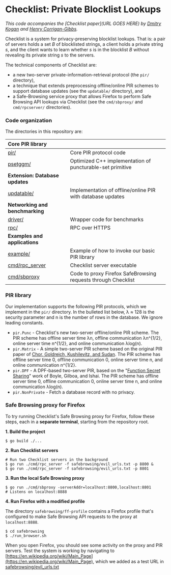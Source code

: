 # Checklist: Private Blocklist Lookups

*This code accompanies the [Checklist paper](URL GOES HERE) by [Dmitry Kogan](https://cs.stanford.edu/~dkogan/) and [Henry Corrigan-Gibbs](https://people.csail.mit.edu/henrycg/).*

Checklist is a system for privacy-preserving blocklist lookups. That is: a pair of servers holds a set *B* of blocklisted strings, a client holds a private string *s*, and the client wants to learn whether *s* is in the blocklist *B* without revealing its private string *s* to the servers.

The technical components of Checklist are:

* a new two-server private-information-retrieval protocol (the `pir/` directory),
* a technique that extends preprocessing offline/online PIR schemes to support database updates (see the `updatable/` directory), and
* a Safe-Browsing service proxy that allows Firefox to perform Safe Browsing API lookups via Checklist (see the `cmd/sbproxy/` and `cmd/rpcserver/` directories).

### Code organization 

The directories in this repository are:

| **Core PIR library** ||
| :--- | :---|
| [pir/](pir/) | Core PIR protocol code |
| [psetggm/](psetggm/) | Optimized C++ implementation of puncturable-set primitive|
| **Extension: Database updates** | |
|[updatable/](updatable/) | Implementation of offline/online PIR with database updates|
| **Networking and benchmarking** | |
| [driver/](driver/) |Wrapper code for benchmarks |
| [rpc/](rpc/) | RPC over HTTPS |
| **Examples and applications** | |
| [example/](example/) | Example of how to invoke our basic PIR library |
| [cmd/rpc_server](cmd/rpc_server/) | Checklist server executable |
| [cmd/sbproxy](cmd/sbproxy/) | Code to proxy Firefox SafeBrowsing requests through Checklist |


### PIR library

Our implementation supports the following PIR protocols, which we implement in the `pir/` directory. In the bulleted list below, λ ≈ 128 is the security parameter and n is the number of rows in the database. We ignore leading constants.

* `pir.Punc` - Checklist's new two-server offline/online PIR scheme. The PIR scheme has offline server time λn, offline communication λn^{1/2}, online server time n^{1/2}, and online communication λlog(n).
* `pir.Matrix` - A simple two-server PIR scheme based on the original PIR paper of [Chor, Goldreich, Kushilevitz, and Sudan](http://www.wisdom.weizmann.ac.il/~oded/PSX/pir2.pdf). The PIR scheme has offline server time 0, offline communication 0, online server time n, and online communication n^{1/2}.
* `pir.DPF` - A DPF-based two-server PIR, based on the "[Function Secret Sharing](https://eprint.iacr.org/2018/707)" work of Boyle, Gilboa, and Ishai. The PIR scheme has offline server time 0, offline communication 0, online server time n, and online communication λlog(n).
* `pir.NonPrivate` - Fetch a database record with no privacy.

### Safe Browsing proxy for Firefox

To try running Checklist's Safe Browsing proxy for Firefox, follow these steps, each in a **separate terminal**, starting from the repository root.

**1. Build the project**

```
$ go build ./...
```

**2. Run Checklist servers**

```
# Run two Checklist servers in the background
$ go run ./cmd/rpc_server -f safebrowsing/evil_urls.txt -p 8800 &
$ go run ./cmd/rpc_server -f safebrowsing/evil_urls.txt -p 8801
```

**3. Run the local Safe Browsing proxy**

```
$ go run ./cmd/sbproxy -serverAddr=localhost:8800,localhost:8801   
# Listens on localhost:8888
```

**4. Run Firefox with a modified profile** 

The directory `safebrowsing/ff-profile` contains a Firefox profile that's configured to make Safe Browsing API requests to the proxy at `localhost:8888`.

```
$ cd safebrowsing
$ ./run_browser.sh
```

When you open Firefox, you should see some activity on the proxy and PIR servers. Test the system is working by navigating to [https://en.wikipedia.org/wiki/Main_Page](https://en.wikipedia.org/wiki/Main_Page), which we added as a test URL in [safebrowsing/evil_urls.txt](safebrowsing/evil_urls.txt)
